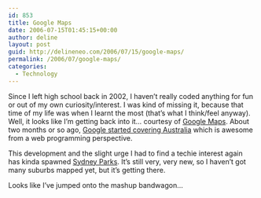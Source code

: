 ```yaml
---
id: 853
title: Google Maps
date: 2006-07-15T01:45:15+00:00
author: deline
layout: post
guid: http://delineneo.com/2006/07/15/google-maps/
permalink: /2006/07/google-maps/
categories:
  - Technology
---
```

Since I left high school back in 2002, I haven&#8217;t really coded anything for fun or out of my own curiosity/interest. I was kind of missing it, because that time of my life was when I learnt the most (that&#8217;s what I think/feel anyway). Well, it looks like I&#8217;m getting back into it&#8230; courtesy of [Google Maps](http://maps.google.com/). About two months or so ago, [Google started covering Australia](http://blogs.smh.com.au/mashup/archives//004599.html) which is awesome from a web programming perspective.

This development and the slight urge I had to find a techie interest again has kinda spawned [Sydney Parks](http://parks.sydneymashups.com/). It&#8217;s still very, very new, so I haven&#8217;t got many suburbs mapped yet, but it&#8217;s getting there.

Looks like I&#8217;ve jumped onto the mashup bandwagon&#8230;
